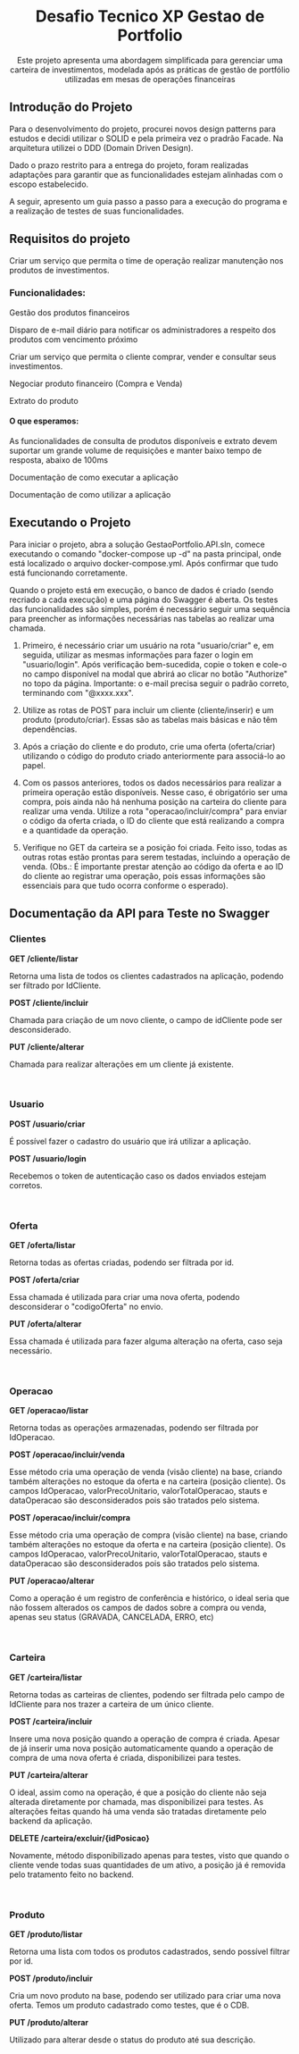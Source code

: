 <h1 align="center">Desafio Tecnico XP Gestao de Portfolio</h1>
<p align="center">Este projeto apresenta uma abordagem simplificada para gerenciar uma carteira de investimentos, modelada após as práticas de gestão de portfólio utilizadas em mesas de operações financeiras</p>
<h2> Introdução do Projeto </h2>
<p>Para o desenvolvimento do projeto, procurei novos design patterns para estudos e decidi utilizar o SOLID e pela primeira vez o pradrão Facade. Na arquitetura utilizei o DDD (Domain Driven Design).</p>
<p>Dado o prazo restrito para a entrega do projeto, foram realizadas adaptações para garantir que as funcionalidades estejam alinhadas com o escopo estabelecido.</p>
<p>A seguir, apresento um guia passo a passo para a execução do programa e a realização de testes de suas funcionalidades.</p>
<h2> Requisitos do projeto </h2>
<p>Criar um serviço que permita o time de operação realizar manutenção nos produtos de investimentos.</p>
<h3> Funcionalidades: </h3>
<p>Gestão dos produtos financeiros</p>
<p>Disparo de e-mail diário para notificar os administradores a respeito dos produtos com vencimento próximo</p>
<p>Criar um serviço que permita o cliente comprar, vender e consultar seus investimentos.</p>
<p>Negociar produto financeiro (Compra e Venda)</p>
<p>Extrato do produto</p>
<h4>O que esperamos:</h4>
<p>As funcionalidades de consulta de produtos disponíveis e extrato devem suportar um grande volume de requisições e manter baixo tempo de resposta, abaixo de 100ms</p>
<p>Documentação de como executar a aplicação</p>
<p>Documentação de como utilizar a aplicação </p>
<h2>Executando o Projeto</h2>
<p>Para iniciar o projeto, abra a solução GestaoPortfolio.API.sln, comece executando o comando "docker-compose up -d" na pasta principal, onde está localizado o arquivo docker-compose.yml. Após confirmar que tudo está funcionando corretamente.</p>
<p>Quando o projeto está em execução, o banco de dados é criado (sendo recriado a cada execução) e uma página do Swagger é aberta. Os testes das funcionalidades são simples, porém é necessário seguir uma sequência para preencher as informações necessárias nas tabelas ao realizar uma chamada.</p>
<ol>
    <li>
        <p>Primeiro, é necessário criar um usuário na rota "usuario/criar" e, em seguida, utilizar as mesmas informações para fazer o login em "usuario/login". Após verificação bem-sucedida, copie o token e cole-o no campo disponível na modal que abrirá ao clicar no botão "Authorize" no topo da página. Importante: o e-mail precisa seguir o padrão correto, terminando com "@xxxx.xxx".</p>
    </li>
    <li>
        <p>Utilize as rotas de POST para incluir um cliente (cliente/inserir) e um produto (produto/criar). Essas são as tabelas mais básicas e não têm dependências.</p>
    </li>
    <li>
        <p>Após a criação do cliente e do produto, crie uma oferta (oferta/criar) utilizando o código do produto criado anteriormente para associá-lo ao papel.</p>
    </li>
    <li>
        <p>Com os passos anteriores, todos os dados necessários para realizar a primeira operação estão disponíveis. Nesse caso, é obrigatório ser uma compra, pois ainda não há nenhuma posição na carteira do cliente para realizar uma venda. Utilize a rota "operacao/incluir/compra" para enviar o código da oferta criada, o ID do cliente que está realizando a compra e a quantidade da operação.</p>
    </li>
    <li>
        <p>Verifique no GET da carteira se a posição foi criada. Feito isso, todas as outras rotas estão prontas para serem testadas, incluindo a operação de venda. (Obs.: É importante prestar atenção ao código da oferta e ao ID do cliente ao registrar uma operação, pois essas informações são essenciais para que tudo ocorra conforme o esperado).</p>
    </li>
</ol>
<h2>Documentação da API para Teste no Swagger</h2>
<h3>Clientes</h3>
<b>GET /cliente/listar</b>
<p>Retorna uma lista de todos os clientes cadastrados na aplicação, podendo ser filtrado por IdCliente.</p>
<b>POST /cliente/incluir</b>
<p>Chamada para criação de um novo cliente, o campo de idCliente pode ser desconsiderado.</p>
<b>PUT /cliente/alterar</b>
<p>Chamada para realizar alterações em um cliente já existente.</p>
<br>
<h3>Usuario</h3>
<b>POST /usuario/criar</b>
<p>É possível fazer o cadastro do usuário que irá utilizar a aplicação.</p>
<b>POST /usuario/login</b>
<p>Recebemos o token de autenticação caso os dados enviados estejam corretos.</p>
<br>
<h3>Oferta</h3>
<b>GET /oferta/listar</b>
<p>Retorna todas as ofertas criadas, podendo ser filtrada por id.</p>
<b>POST /oferta/criar</b>
<p>Essa chamada é utilizada para criar uma nova oferta, podendo desconsiderar o "codigoOferta" no envio.</p>
<b>PUT /oferta/alterar</b>
<p>Essa chamada é utilizada para fazer alguma alteração na oferta, caso seja necessário.</p>
<br>
<h3>Operacao</h3>
<b>GET /operacao/listar</b>
<p>Retorna todas as operações armazenadas, podendo ser filtrada por IdOperacao.</p>
<b>POST /operacao/incluir/venda</b>
<p>Esse método cria uma operação de venda (visão cliente) na base, criando também alterações no estoque da oferta e na carteira (posição cliente). Os campos IdOperacao, valorPrecoUnitario, valorTotalOperacao, stauts e dataOperacao são desconsiderados pois são tratados pelo sistema.</p>
<b>POST /operacao/incluir/compra</b>
<p>Esse método cria uma operação de compra (visão cliente) na base, criando também alterações no estoque da oferta e na carteira (posição cliente). Os campos IdOperacao, valorPrecoUnitario, valorTotalOperacao, stauts e dataOperacao são desconsiderados pois são tratados pelo sistema.</p>
<b>PUT /operacao/alterar</b>
<p>Como a operação é um registro de conferência e histórico, o ideal seria que não fossem alterados os campos de dados sobre a compra ou venda, apenas seu status (GRAVADA, CANCELADA, ERRO, etc)</p>
<br>
<h3>Carteira</h3>
<b>GET /carteira/listar</b>
<p>Retorna todas as carteiras de clientes, podendo ser filtrada pelo campo de IdCliente para nos trazer a carteira de um único cliente.</p>
<b>POST /carteira/incluir</b>
<p>Insere uma nova posição quando a operação de compra é criada. Apesar de já inserir uma nova posição automaticamente quando a operação de compra de uma nova oferta é criada, disponibilizei para testes.</p>
<b>PUT /carteira/alterar</b>
<p>O ideal, assim como na operação, é que a posição do cliente não seja alterada diretamente por chamada, mas disponibilizei para testes. As alterações feitas quando há uma venda são tratadas diretamente pelo backend da aplicação.</p>
<b>DELETE /carteira/excluir/{idPosicao}</b>
<p>Novamente, método disponibilizado apenas para testes, visto que quando o cliente vende todas suas quantidades de um ativo, a posição já é removida pelo tratamento feito no backend.</p>
<br>
<h3>Produto</h3>
<b>GET /produto/listar</b>
<p>Retorna uma lista com todos os produtos cadastrados, sendo possível filtrar por id.</p>
<b>POST /produto/incluir</b>
<p>Cria um novo produto na base, podendo ser utilizado para criar uma nova oferta. Temos um produto cadastrado como testes, que é o CDB.</p>
<b>PUT /produto/alterar</b>
<p>Utilizado para alterar desde o status do produto até sua descrição.</p>
